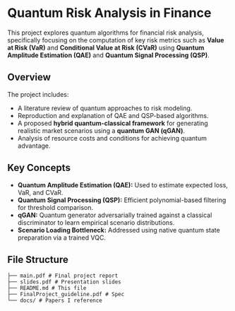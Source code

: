 # Quantum Risk Analysis in Finance

This project explores quantum algorithms for financial risk analysis, specifically focusing on the computation of key risk metrics such as **Value at Risk (VaR)** and **Conditional Value at Risk (CVaR)** using **Quantum Amplitude Estimation (QAE)** and **Quantum Signal Processing (QSP)**.

## Overview

The project includes:

- A literature review of quantum approaches to risk modeling.
- Reproduction and explanation of QAE and QSP-based algorithms.
- A proposed **hybrid quantum-classical framework** for generating realistic market scenarios using a **quantum GAN (qGAN)**.
- Analysis of resource costs and conditions for achieving quantum advantage.

## Key Concepts

- **Quantum Amplitude Estimation (QAE):** Used to estimate expected loss, VaR, and CVaR.
- **Quantum Signal Processing (QSP):** Efficient polynomial-based filtering for threshold comparison.
- **qGAN:** Quantum generator adversarially trained against a classical discriminator to learn empirical scenario distributions.
- **Scenario Loading Bottleneck:** Addressed using native quantum state preparation via a trained VQC.

## File Structure

```
├── main.pdf # Final project report
├── slides.pdf # Presentation slides
├── README.md # This file
├── FinalProject_guideline.pdf # Spec
└── docs/ # Papers I reference
```
